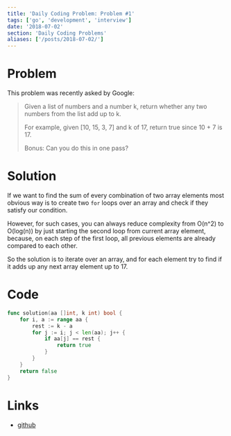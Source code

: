 ```yaml
---
title: 'Daily Coding Problem: Problem #1'
tags: ['go', 'development', 'interview']
date: '2018-07-02'
section: 'Daily Coding Problems'
aliases: ['/posts/2018-07-02/']
---
```


# Problem

This problem was recently asked by Google:

> Given a list of numbers and a number k, return whether any two numbers from the list add up to k.
>
> For example, given [10, 15, 3, 7] and k of 17, return true since 10 + 7 is 17.
>
> Bonus: Can you do this in one pass?

# Solution

If we want to find the sum of every combination of two array elements most
obvious way is to create two `for` loops over an array and check if they
satisfy our condition.

However, for such cases, you can always reduce complexity from O(n^2) to
O(log(n)) by just starting the second loop from current array element, because,
on each step of the first loop, all previous elements are already compared to each other.

So the solution is to iterate over an array, and for each element try to find if
it adds up any next array element up to 17.

# Code

```go
func solution(aa []int, k int) bool {
    for i, a := range aa {
        rest := k - a
        for j := i; j < len(aa); j++ {
            if aa[j] == rest {
                return true
            }
        }
    }
    return false
}
```

# Links

- [github](https://github.com/ngalayko/dcp/tree/master/problems/2018-07-02)
